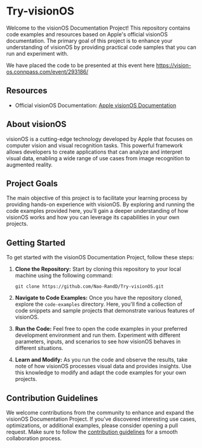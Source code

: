 # Try-visionOS

Welcome to the visionOS Documentation Project! This repository contains code examples and resources based on Apple's official visionOS documentation. The primary goal of this project is to enhance your understanding of visionOS by providing practical code samples that you can run and experiment with.

We have placed the code to be presented at this event here
https://vision-os.connpass.com/event/293186/

## Resources

- Official visionOS Documentation: [Apple visionOS Documentation](https://developer.apple.com/documentation/visionos/creating-your-first-visionos-app)

## About visionOS

visionOS is a cutting-edge technology developed by Apple that focuses on computer vision and visual recognition tasks. This powerful framework allows developers to create applications that can analyze and interpret visual data, enabling a wide range of use cases from image recognition to augmented reality.

## Project Goals

The main objective of this project is to facilitate your learning process by providing hands-on experience with visionOS. By exploring and running the code examples provided here, you'll gain a deeper understanding of how visionOS works and how you can leverage its capabilities in your own projects.

## Getting Started

To get started with the visionOS Documentation Project, follow these steps:

1. **Clone the Repository:** Start by cloning this repository to your local machine using the following command:

   ```
   git clone https://github.com/Nao-RandD/Try-visionOS.git
   ```

2. **Navigate to Code Examples:** Once you have the repository cloned, explore the `code-examples` directory. Here, you'll find a collection of code snippets and sample projects that demonstrate various features of visionOS.

3. **Run the Code:** Feel free to open the code examples in your preferred development environment and run them. Experiment with different parameters, inputs, and scenarios to see how visionOS behaves in different situations.

4. **Learn and Modify:** As you run the code and observe the results, take note of how visionOS processes visual data and provides insights. Use this knowledge to modify and adapt the code examples for your own projects.

## Contribution Guidelines

We welcome contributions from the community to enhance and expand the visionOS Documentation Project. If you've discovered interesting use cases, optimizations, or additional examples, please consider opening a pull request. Make sure to follow the [contribution guidelines](CONTRIBUTING.md) for a smooth collaboration process.


